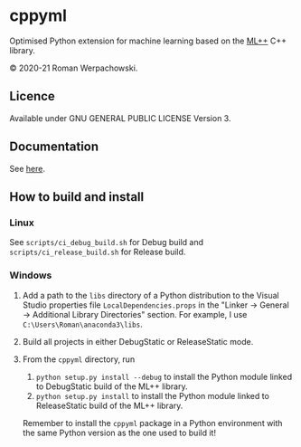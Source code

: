 # cppyml

Optimised Python extension for machine learning based on the [ML++](https://github.com/romanwerpachowski/ML) C++ library.

© 2020-21 Roman Werpachowski.

## Licence

Available under GNU GENERAL PUBLIC LICENSE Version 3.

## Documentation

See [here](https://romanwerpachowski.github.io/ML/cppyml.html).

## How to build and install

### Linux

See `scripts/ci_debug_build.sh` for Debug build and `scripts/ci_release_build.sh` for Release build.

### Windows

1. Add a path to the `libs` directory of a Python distribution to the Visual Studio properties file `LocalDependencies.props` in the "Linker -> General -> Additional Library Directories" section. For example, I use `C:\Users\Roman\anaconda3\libs`.

2. Build all projects in either DebugStatic or ReleaseStatic mode.

3. From the `cppyml` directory, run

   1. `python setup.py install --debug` to install the Python module linked to DebugStatic build of the ML++ library.
   2. `python setup.py install` to install the Python module linked to ReleaseStatic build of the ML++ library.

   Remember to install the `cppyml` package in a Python environment with the same Python version as the one used to build it!